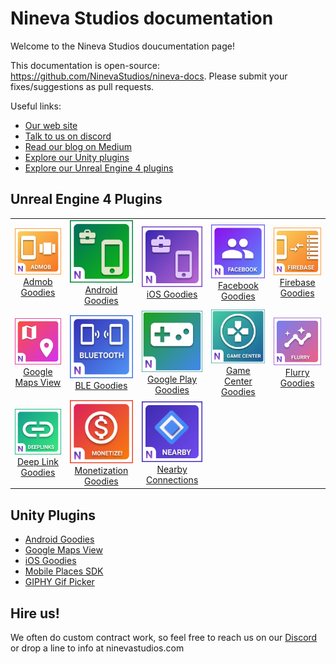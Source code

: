 # Nineva Studios documentation

Welcome to the Nineva Studios doucumentation page!

This documentation is open-source: https://github.com/NinevaStudios/nineva-docs. Please submit your fixes/suggestions as pull requests.

Useful links:

* [Our web site](https://ninevastudios.com)
* [Talk to us on discord](https://bit.ly/nineva_support_discord)
* [Read our blog on Medium](https://medium.com/nineva)
* [Explore our Unity plugins](https://assetstore.unity.com/publishers/5296)
* [Explore our Unreal Engine 4 plugins](https://www.unrealengine.com/marketplace/profile/Nineva+Studios)

## Unreal Engine 4 Plugins

<table>
  <tr>
    <td align="center"><a href="#ue-plugins/admob-unreal"><img src="icons/admob-ue.png"><br>Admob Goodies</a></td>
    <td align="center"><a href="#ue-plugins/android-goodies-unreal"><img src="icons/ag-ue.png"><br>Android Goodies</a></td>
    <td align="center"><a href="#ue-plugins/ios-goodies"><img src="icons/ig-ue.png"><br>iOS Goodies</a></td>
    <td align="center"><a href="#ue-plugins/facebook-goodies"><img src="icons/facebook-ue.png"><br>Facebook Goodies</a></td>
	<td align="center"><a href="#ue-plugins/firebase-unreal"><img src="icons/firebase-ue.png"><br>Firebase Goodies</a></td>
  </tr>
    <tr>
    <td align="center"><a href="#ue-plugins/google-maps-unreal"><img src="icons/maps-ue.png"><br>Google Maps View</a></td>
    <td align="center"><a href="#ue-plugins/ble-goodies"><img src="icons/ble-ue.png"><br>BLE Goodies</a></td>
    <td align="center"><a href="#ue-plugins/google-play-unreal"><img src="icons/play-games-ue.png"><br>Google Play Goodies</a></td>
	<td align="center"><a href="#ue-plugins/game-center-unreal"><img src="icons/game-center-ios.png"><br>Game Center Goodies</a></td>
    <td align="center"><a href="#ue-plugins/flurry-unreal"><img src="icons/flurry-ue.png"><br>Flurry Goodies</a></td>
  </tr>
    <tr>
    <td align="center"><a href="#ue-plugins/deep-link-unreal"><img src="icons/deeplink-ue.png"><br>Deep Link Goodies</a></td>
    <td align="center"><a href="#ue-plugins/monetization-unreal"><img src="icons/monetize-ue.png"><br>Monetization Goodies</a></td>
	<td align="center"><a href="#ue-plugins/nearby-connections-unreal"><img src="icons/nearby-conn-ue.png"><br>Nearby Connections</a></td>
  </tr>
</table>

## Unity Plugins

* [Android Goodies](unity-plugins/android-goodies)
* [Google Maps View](unity-plugins/google-maps)
* [iOS Goodies](unity-plugins/ios-goodies)
* [Mobile Places SDK](unity-plugins/places-sdk)
* [GIPHY Gif Picker](unity-plugins/giphy)

## Hire us!

We often do custom contract work, so feel free to reach us on our [Discord](https://bit.ly/nineva_support_discord) or drop a line to info at ninevastudios.com
